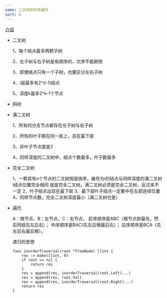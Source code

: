 ```yaml
---
name: 二叉树的中序遍历
sort: 4
---
```


[介绍](https://blog.csdn.net/weixin_42178081/article/details/82155914)

- 二叉树
    
    1、每个结点最多两颗子树
    
    2、左子树与右子树是有顺序的，次序不能颠倒
    
    3、即使结点只有一个子树，也要区分左右子树
    
    4、i层最多有2^(i-1)结点
    
    5、深度k最多2^k-1个节点
    
- 斜树

- 满二叉树

    1、所有的分支节点都存在左子树与右子树
    
    2、所有的叶子都在同一层上，且在最下层
    
    3、非叶子节点度是2
    
    4、同样深度的二叉树中，结点个数最多，叶子数最多
    

- 完全二叉树

    1、一颗具有n个节点的二叉树按层排序，编号为i的结点与同样深度的满二叉树i结点位置完全相同
    就是完全二叉树。满二叉树必须是完全二叉树，反过来不一定
    2、叶子结点出现在最下层
    3、最下层叶子结点一定集中在左部连续位置
    4、同样节点数，完全二叉树深度最小（满二叉树也是）
    
    
- 遍历

    A：根节点、B：左节点、C：右节点，
    前序顺序是ABC（根节点排最先，然后同级先左后右）；
    中序顺序是BAC(先左后根最后右）；
    后序顺序是BCA（先左后右最后根）。
    
    递归的思想
    ```
    func inorderTraversal(root *TreeNode) []int {
    	res := make([]int, 0)
    	if root == nil {
    		return res
    	}
    	res = append(res, inorderTraversal(root.Left)...)
    	res = append(res, root.Val)
    	res = append(res, inorderTraversal(root.Right)...)
    	return res
    }
    ```
    